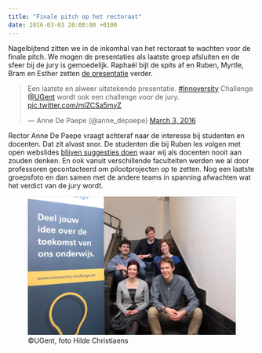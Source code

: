 ```yaml
---
title: "Finale pitch op het rectoraat"
date: 2016-03-03 20:00:00 +0100
---
```

Nagelbijtend zitten we in de inkomhal van het rectoraat te wachten voor de finale pitch.
We mogen de presentaties als laatste groep afsluiten en de sfeer bij de jury is gemoedelijk.
Raphaël bijt de spits af en Ruben, Myrtle, Bram en Esther zetten [de presentatie](http://rubenverborgh.github.io/InnoversityChallengeFinalPitch/) verder.

<blockquote class="twitter-tweet" data-lang="en"><p lang="nl" dir="ltr">Een laatste en alweer uitstekende presentatie. <a href="https://twitter.com/hashtag/Innoversity?src=hash">#Innoversity</a> Challenge <a href="https://twitter.com/ugent">@UGent</a> wordt ook een challenge voor de jury. <a href="https://t.co/mlZCSa5myZ">pic.twitter.com/mlZCSa5myZ</a></p>&mdash; Anne De Paepe (@anne_depaepe) <a href="https://twitter.com/anne_depaepe/status/705347898620420096">March 3, 2016</a></blockquote>
<script async src="//platform.twitter.com/widgets.js" charset="utf-8"></script>

Rector Anne De Paepe vraagt achteraf naar de interesse bij studenten en docenten. Dat zit alvast snor.
De studenten die bij Ruben les volgen met open webslides [blijven suggesties doen](https://github.com/RubenVerborgh/WebFundamentals/issues?utf8=%E2%9C%93&q=is%3Aissue) waar wij als docenten nooit aan zouden denken.
En ook vanuit verschillende faculteiten werden we al door professoren gecontacteerd om pilootprojecten op te zetten.
Nog een laatste groepsfoto en dan samen met de andere teams in spanning afwachten wat het verdict van de jury wordt.

<figure>
  <img class='img-responsive' src="/images/GroupPhotoFinalPitch2.jpg" alt="">
  <figcaption>
    ©UGent, foto Hilde Christiaens
  </figcaption>
</figure>